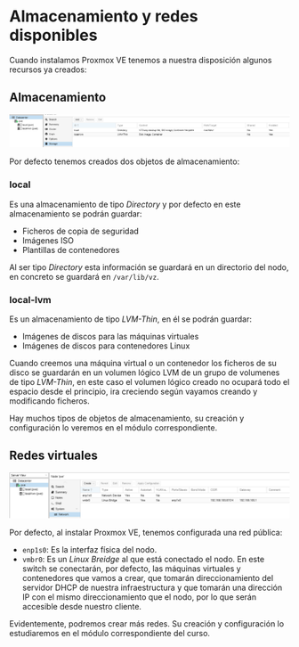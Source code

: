 # Almacenamiento y redes disponibles

Cuando instalamos Proxmox VE tenemos a nuestra disposición algunos recursos ya creados:

## Almacenamiento

![almacenamiento](img/almacenamiento.png)

Por defecto tenemos creados dos objetos de almacenamiento:

### local

Es una almacenamiento de tipo *Directory* y por defecto en este almacenamiento se podrán guardar:

* Ficheros de copia de seguridad
* Imágenes ISO
* Plantillas de contenedores

Al ser tipo *Directory* esta información se guardará en un directorio del nodo, en concreto se guardará en `/var/lib/vz`.

### local-lvm

Es un almacenamiento de tipo *LVM-Thin*, en él se podrán guardar:

* Imágenes de discos para las máquinas virtuales
* Imágenes de discos para contenedores Linux

Cuando creemos una máquina virtual o un contenedor los ficheros de su disco se guardarán en un volumen lógico LVM de un grupo de volumenes de tipo *LVM-Thin*, en este caso el volumen lógico creado no ocupará todo el espacio desde el principio, ira creciendo según vayamos creando y modificando ficheros.

Hay muchos tipos de objetos de almacenamiento, su creación y configuración lo veremos en el módulo correspondiente.

## Redes virtuales

![redes](img/redes.png)

Por defecto, al instalar Proxmox VE, tenemos configurada una red pública:

* `enp1s0`: Es la interfaz física del nodo.
* `vmbr0`: Es un *Linux Breidge* al que está conectado el nodo. En este switch se conectarán, por defecto, las máquinas virtuales y contenedores que vamos a crear, que tomarán direccionamiento del servidor DHCP de nuestra infraestructura y que tomarán una dirección IP con el mismo direccionamiento que el nodo, por lo que serán accesible desde nuestro cliente.

Evidentemente, podremos crear más redes. Su creación y configuración lo estudiaremos en el módulo correspondiente del curso.

